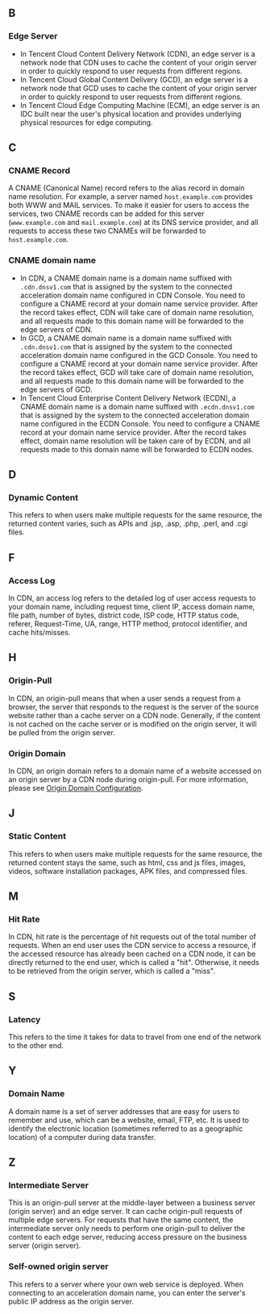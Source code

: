 ## B

### Edge Server

- In Tencent Cloud Content Delivery Network (CDN), an edge server is a network node that CDN uses to cache the content of your origin server in order to quickly respond to user requests from different regions.
- In Tencent Cloud Global Content Delivery (GCD), an edge server is a network node that GCD uses to cache the content of your origin server in order to quickly respond to user requests from different regions.
- In Tencent Cloud Edge Computing Machine (ECM), an edge server is an IDC built near the user's physical location and provides underlying physical resources for edge computing.

## C

### CNAME Record

A CNAME (Canonical Name) record refers to the alias record in domain name resolution.
For example, a server named `host.example.com` provides both WWW and MAIL services. To make it easier for users to access the services, two CNAME records can be added for this server (`www.example.com` and `mail.example.com`) at its DNS service provider, and all requests to access these two CNAMEs will be forwarded to `host.example.com`.

### CNAME domain name

- In CDN, a CNAME domain name is a domain name suffixed with `.cdn.dnsv1.com` that is assigned by the system to the connected acceleration domain name configured in CDN Console. You need to configure a CNAME record at your domain name service provider. After the record takes effect, CDN will take care of domain name resolution, and all requests made to this domain name will be forwarded to the edge servers of CDN.
- In GCD, a CNAME domain name is a domain name suffixed with `.cdn.dnsv1.com` that is assigned by the system to the connected acceleration domain name configured in the GCD Console. You need to configure a CNAME record at your domain name service provider. After the record takes effect, GCD will take care of domain name resolution, and all requests made to this domain name will be forwarded to the edge servers of GCD.
- In Tencent Cloud Enterprise Content Delivery Network (ECDN), a CNAME domain name is a domain name suffixed with `.ecdn.dnsv1.com` that is assigned by the system to the connected acceleration domain name configured in the ECDN Console. You need to configure a CNAME record at your domain name service provider. After the record takes effect, domain name resolution will be taken care of by ECDN, and all requests made to this domain name will be forwarded to ECDN nodes.

## D

### Dynamic Content

This refers to when users make multiple requests for the same resource, the returned content varies, such as APIs and .jsp, .asp, .php, .perl, and .cgi files.

## F

### Access Log

In CDN, an access log refers to the detailed log of user access requests to your domain name, including request time, client IP, access domain name, file path, number of bytes, district code, ISP code, HTTP status code, referer, Request-Time, UA, range, HTTP method, protocol identifier, and cache hits/misses.

## H

### Origin-Pull

In CDN, an origin-pull means that when a user sends a request from a browser, the server that responds to the request is the server of the source website rather than a cache server on a CDN node. Generally, if the content is not cached on the cache server or is modified on the origin server, it will be pulled from the origin server.

### Origin Domain

In CDN, an origin domain refers to a domain name of a website accessed on an origin server by a CDN node during origin-pull. For more information, please see [Origin Domain Configuration](https://intl.cloud.tencent.com/document/product/228/6293).

## J

### Static Content

This refers to when users make multiple requests for the same resource, the returned content stays the same, such as html, css and js files, images, videos, software installation packages, APK files, and compressed files.

## M

### Hit Rate

In CDN, hit rate is the percentage of hit requests out of the total number of requests. When an end user uses the CDN service to access a resource, if the accessed resource has already been cached on a CDN node, it can be directly returned to the end user, which is called a "hit". Otherwise, it needs to be retrieved from the origin server, which is called a "miss".

## S

### Latency

This refers to the time it takes for data to travel from one end of the network to the other end.

## Y

### Domain Name

A domain name is a set of server addresses that are easy for users to remember and use, which can be a website, email, FTP, etc. It is used to identify the electronic location (sometimes referred to as a geographic location) of a computer during data transfer.

## Z

### Intermediate Server

This is an origin-pull server at the middle-layer between a business server (origin server) and an edge server. It can cache origin-pull requests of multiple edge servers. For requests that have the same content, the intermediate server only needs to perform one origin-pull to deliver the content to each edge server, reducing access pressure on the business server (origin server).

### Self-owned origin server

This refers to a server where your own web service is deployed. When connecting to an acceleration domain name, you can enter the server's public IP address as the origin server.
